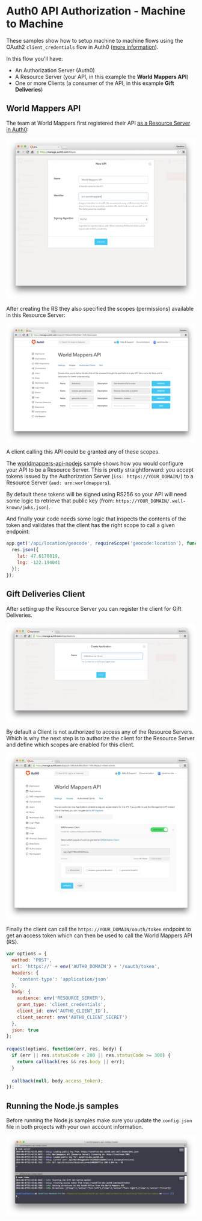# Auth0 API Authorization - Machine to Machine

These samples show how to setup machine to machine flows using the OAuth2 `client_credentials` flow in Auth0 ([more information](https://auth0.com/docs/api-auth)).

In this flow you'll have:

 - An Authorization Server (Auth0)
 - A Resource Server (your API, in this example the **World Mappers API**)
 - One or more Clients (a consumer of the API, in this example **Gift Deliveries**)

## World Mappers API

The team at World Mappers first registered their API [as a Resource Server in Auth0](https://manage.auth0.com/#/apis):

![](../docs/media/worldmappers-rs.png)

After creating the RS they also specified the scopes (permissions) available in this Resource Server:

![](../docs/media/worldmappers-scopes.png)

A client calling this API could be granted any of these scopes.

The [worldmappers-api-nodejs](./worldmappers-api-nodejs) sample shows how you would configure your API to be a Resource Server. This is pretty straightforward: you accept tokens issued by the Authorization Server (`iss: https://YOUR_DOMAIN/`) to a Resource Server (`aud: urn:worldmappers`).

By default these tokens will be signed using RS256 so your API will need some logic to retrieve that public key (from: `https://YOUR_DOMAIN/.well-known/jwks.json`).

And finally your code needs some logic that inspects the contents of the token and validates that the client has the right scope to call a given endpoint:

```js
app.get('/api/location/geocode', requireScope('geocode:location'), function(req, res, next) {
  res.json({
    lat: 47.6178819,
    lng: -122.194041
  });
});
```

## Gift Deliveries Client

After setting up the Resource Server you can register the client for Gift Deliveries.

![](../docs/media/giftdeliveries-client.png)

By default a Client is not authorized to access any of the Resource Servers. Which is why the next step is to authorize the client for the Resource Server and define which scopes are enabled for this client.

![](../docs/media/giftdeliveries-grants.png)

Finally the client can call the `https://YOUR_DOMAIN/oauth/token` endpoint to get an access token which can then be used to call the World Mappers API (RS).

```js
var options = {
  method: 'POST',
  url: 'https://' + env('AUTH0_DOMAIN') + '/oauth/token',
  headers: {
    'content-type': 'application/json'
  },
  body: {
    audience: env('RESOURCE_SERVER'),
    grant_type: 'client_credentials',
    client_id: env('AUTH0_CLIENT_ID'),
    client_secret: env('AUTH0_CLIENT_SECRET')
  },
  json: true
};

request(options, function(err, res, body) {
  if (err || res.statusCode < 200 || res.statusCode >= 300) {
    return callback(res && res.body || err);
  }

  callback(null, body.access_token);
});
```

## Running the Node.js samples

Before running the Node.js samples make sure you update the `config.json` file in both projects with your own account information.

![](../docs/media/machine-to-machine-samples.png)
